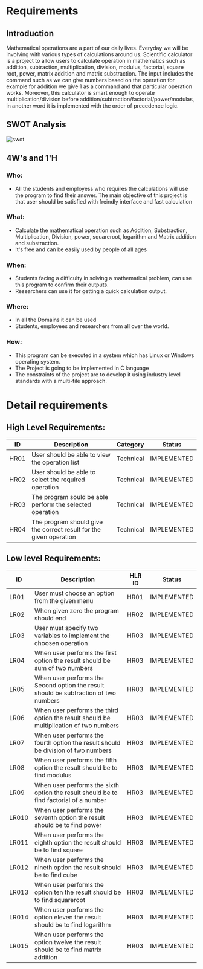 # Requirements
## Introduction
Mathematical operations are a part of our daily lives. Everyday we will be involving with various types of calculations around us. Scientific calculator is a project to allow users to calculate operation in mathematics such as addition, subtraction, multiplication, division, modulus, factorial, square root, power, matrix addition and matrix substraction.
The input includes the command such as we can give numbers based on the operation for example for addition we give 1 as a command and that particular operation works. Moreover, this calculator is smart enough to operate multiplication/division before addition/subtraction/factorial/power/modulas, in another word it is implemented with the order of precedence logic.

## SWOT Analysis
![swot](https://user-images.githubusercontent.com/73360521/153700046-fe863a6d-215a-4e4f-896d-80ae81edeff4.jpg)

## 4W's and 1'H
### Who:
* All the students and employess who requires the calculations will use the program to find their answer. The main objective of this project is that user should be satisfied with freindly interface and fast calculation
### What:
* Calculate the mathematical operation such as Addition, Substraction, Multiplication, Division, power, squareroot, logarithm and Matrix addition and substraction.
* It's free and can be easily used by people of all ages
### When:
* Students facing a difficulty in solving a mathematical problem, can use this program to confirm their outputs.
* Researchers can use it for getting a quick calculation output.
### Where:
* In all the Domains it can be used
* Students, employees and researchers from all over the world.
### How:
* This program can be executed in a system which has Linux or Windows operating system.
* The Project is going to be implemented in C language
* The constraints of the project are to develop it using industry level standards with a multi-file approach.

# Detail requirements
## High Level Requirements:
| ID | Description | Category | Status |
| --- | --- | --- | --- |
| HR01 | User should be able to view the operation list | Technical | IMPLEMENTED  |
| HR02 | User should be able to select the required operation | Technical |  IMPLEMENTED |
| HR03 | The program sould be able perform the selected operation | Technical |  IMPLEMENTED |
| HR04 | The program should give the correct result for the given operation | Technical | IMPLEMENTED  |

## Low level Requirements:
| ID | Description | HLR ID | Status |
| --- | --- | --- | --- |
| LR01 | User must choose an option from the given menu | HR01 | IMPLEMENTED  |
| LR02 | When given zero the program should end | HR02 |  IMPLEMENTED |
| LR03 | User must specify two variables to implement the choosen operation | HR03 |  IMPLEMENTED |
| LR04 | When user performs the first option the result should be sum of two numbers | HR03 | IMPLEMENTED  |
| LR05 | When user performs the Second option the result should be subtraction of two numbers | HR03 | IMPLEMENTED  |
| LR06 | When user performs the third option the result should be multiplication of two numbers | HR03 | IMPLEMENTED  |
| LR07 | When user performs the fourth option the result should be division of two numbers | HR03 | IMPLEMENTED  |
| LR08 | When user performs the fifth option the result should be to find modulus | HR03 | IMPLEMENTED  |
| LR09 | When user performs the sixth option the result should be to find factorial of a number | HR03 | IMPLEMENTED  |
| LR010 | When user performs the seventh option the result should be to find power | HR03 | IMPLEMENTED  |
| LR011 | When user performs the eighth option the result should be to find square | HR03 | IMPLEMENTED  |
| LR012 | When user performs the nineth option the result should be to find cube | HR03 | IMPLEMENTED  |
| LR013 | When user performs the option ten the result should be to find squareroot | HR03 | IMPLEMENTED  |
| LR014 | When user performs the option eleven the result should be to find logarithm | HR03 | IMPLEMENTED  |
| LR015 | When user performs the option twelve the result should be to find matrix addition | HR03 | IMPLEMENTED  |



